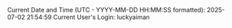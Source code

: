 Current Date and Time (UTC - YYYY-MM-DD HH:MM:SS formatted): 2025-07-02 21:54:59
Current User's Login: luckyaiman
